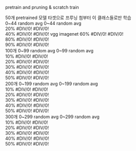 pretrain and pruning & scratch train



50개		pretrained 모델 타겟으로 프루닝			첨부터 이 클래스들로만 학습				
		0~44	random	avg	0~44	random	avg		
	20%			#DIV/0!			#DIV/0!		
	40%			#DIV/0!			#DIV/0!		vgg imagenet
	60%			#DIV/0!			#DIV/0!		
	80%			#DIV/0!			#DIV/0!		
	90%			#DIV/0!			#DIV/0!		
100개		0~99	random	avg	0~99	random	avg		
	10%			#DIV/0!			#DIV/0!		
	20%			#DIV/0!			#DIV/0!		
	30%			#DIV/0!			#DIV/0!		
	40%			#DIV/0!			#DIV/0!		
	50%			#DIV/0!			#DIV/0!		
200개		0~199	random	avg	0~199	random	avg		
	10%			#DIV/0!			#DIV/0!		
	20%			#DIV/0!			#DIV/0!		
	30%			#DIV/0!			#DIV/0!		
	40%			#DIV/0!			#DIV/0!		
	50%			#DIV/0!			#DIV/0!		
300개		0~299	random	avg	0~299	random	avg		
	10%			#DIV/0!			#DIV/0!		
	20%			#DIV/0!			#DIV/0!		
	30%			#DIV/0!			#DIV/0!		
	40%			#DIV/0!			#DIV/0!		
	50%			#DIV/0!			#DIV/0!		
